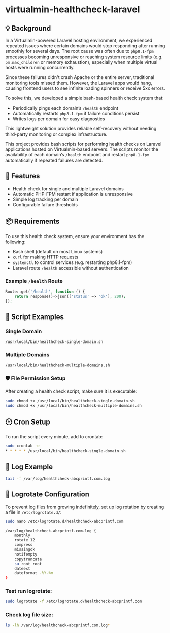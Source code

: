 # virtualmin-healthcheck-laravel

## 💡 Background

In a Virtualmin-powered Laravel hosting environment, we experienced repeated issues where certain domains would stop responding after running smoothly for several days. The root cause was often due to `php8.1-fpm` processes becoming unresponsive or reaching system resource limits (e.g. `pm.max_children` or memory exhaustion), especially when multiple virtual hosts were running concurrently.

Since these failures didn't crash Apache or the entire server, traditional monitoring tools missed them. However, the Laravel apps would hang, causing frontend users to see infinite loading spinners or receive 5xx errors.

To solve this, we developed a simple bash-based health check system that:
- Periodically pings each domain’s `/health` endpoint
- Automatically restarts `php8.1-fpm` if failure conditions persist
- Writes logs per domain for easy diagnostics

This lightweight solution provides reliable self-recovery without needing third-party monitoring or complex infrastructure.

This project provides bash scripts for performing health checks on Laravel applications hosted on Virtualmin-based servers. The scripts monitor the availability of each domain’s `/health` endpoint and restart `php8.1-fpm` automatically if repeated failures are detected.

## 🔧 Features

- Health check for single and multiple Laravel domains
- Automatic PHP-FPM restart if application is unresponsive
- Simple log tracking per domain
- Configurable failure thresholds

## 📦 Requirements

To use this health check system, ensure your environment has the following:

- Bash shell (default on most Linux systems)
- `curl` for making HTTP requests
- `systemctl` to control services (e.g. restarting php8.1-fpm)
- Laravel route `/health` accessible without authentication

### Example `/health` Route
```php
Route::get('/health', function () {
    return response()->json(['status' => 'ok'], 200);
});
```

## 📁 Script Examples

### Single Domain

`/usr/local/bin/healthcheck-single-domain.sh`

### Multiple Domains

`/usr/local/bin/healthcheck-multiple-domains.sh`

### 🛡️ File Permission Setup

After creating a health check script, make sure it is executable:

```bash
sudo chmod +x /usr/local/bin/healthcheck-single-domain.sh
sudo chmod +x /usr/local/bin/healthcheck-multiple-domains.sh
```

## 🕑 Cron Setup

To run the script every minute, add to crontab:

```bash
sudo crontab -e
* * * * * /usr/local/bin/healthcheck-single-domain.sh
```

## 📄 Log Example

```bash
tail -f /var/log/healthcheck-abcprintf.com.log
```

## 🔁 Logrotate Configuration
To prevent log files from growing indefinitely, set up log rotation by creating a file in `/etc/logrotate.d/`:

```bash
sudo nano /etc/logrotate.d/healthcheck-abcprintf.com

/var/log/healthcheck-abcprintf.com.log {
    monthly
    rotate 12
    compress
    missingok
    notifempty
    copytruncate
    su root root
    dateext
    dateformat -%Y-%m
}
```

### Test run logrotate:
```bash
sudo logrotate -f /etc/logrotate.d/healthcheck-abcprintf.com
```

### Check log file size:
```bash
ls -lh /var/log/healthcheck-abcprintf.com.log*
```